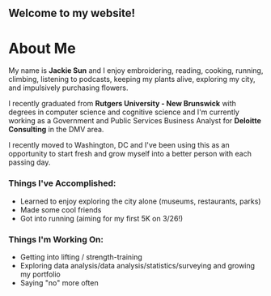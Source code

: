 ## Welcome to my website!

# About Me
My name is **Jackie Sun** and I enjoy embroidering, reading, cooking, running, climbing, listening to podcasts, keeping my plants alive, exploring my city, and impulsively purchasing flowers.

I recently graduated from **Rutgers University - New Brunswick** with degrees in computer science and cognitive science and I'm currently working as a Government and Public Services Business Analyst for **Deloitte Consulting** in the DMV area.

I recently moved to Washington, DC and I've been using this as an opportunity to start fresh and grow myself into a better person with each passing day.

### Things I've Accomplished:
- Learned to enjoy exploring the city alone (museums, restaurants, parks)
- Made some cool friends
- Got into running (aiming for my first 5K on 3/26!)

### Things I'm Working On:
- Getting into lifting / strength-training
- Exploring data analysis/data analysis/statistics/surveying and growing my portfolio
- Saying "no" more often
